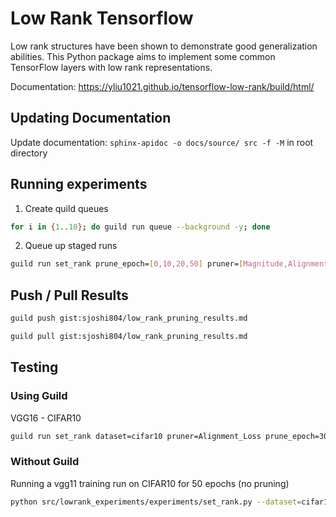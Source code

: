 # Low Rank Tensorflow

Low rank structures have been shown to demonstrate good
generalization abilities. This Python package aims to
implement some common TensorFlow layers with low rank
representations.

Documentation: https://yliu1021.github.io/tensorflow-low-rank/build/html/

## Updating Documentation

Update documentation: ```sphinx-apidoc -o docs/source/ src -f -M``` in root directory

## Running experiments
1. Create quild queues
```bash
for i in {1..10}; do guild run queue --background -y; done
```
2. Queue up staged runs
```bash
guild run set_rank prune_epoch=[0,10,20,50] pruner=[Magnitude,Alignment,WeightMagnitude,SNIP] pruning_scope=[local,global] sparsity=[0.75,0.9,0.95,0.98] total_epochs=128 lr=[0.01,0.05] l2=[0.0005,0.00005] model=vgg19 --stage-trials --tag="vgg19_2"
```

## Push / Pull Results

```bash
guild push gist:sjoshi804/low_rank_pruning_results.md
```

```bash
guild pull gist:sjoshi804/low_rank_pruning_results.md
```

## Testing

### Using Guild

VGG16 - CIFAR10

```bash 
guild run set_rank dataset=cifar10 pruner=Alignment_Loss prune_epoch=300 total_epochs=301 batch_size=256 sparsity=0.95 pruning_scope=global lr=0.05 model=vgg16 lr_scheduler_step_size=60 gpu=0
```

### Without Guild 
Running a vgg11 training run on CIFAR10 for 50 epochs (no pruning)
```bash
python src/lowrank_experiments/experiments/set_rank.py --dataset=cifar10 --pruner=Alignment_Loss --prune_epoch=160 --total_epochs=200 --batch_size=256 --sparsity=0.95 --pruning_scope=global --lr=0.05 --l2=0.0005 --model=vgg16
```


